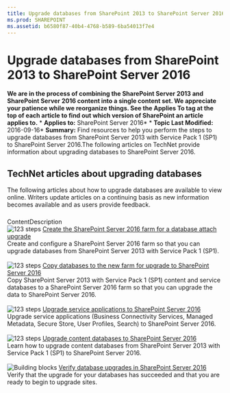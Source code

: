 ```yaml
---
title: Upgrade databases from SharePoint 2013 to SharePoint Server 2016
ms.prod: SHAREPOINT
ms.assetid: b6580f87-40b4-4768-b589-6ba54013f7e4
---
```



# Upgrade databases from SharePoint 2013 to SharePoint Server 2016
 **We are in the process of combining the SharePoint Server 2013 and SharePoint Server 2016 content into a single content set. We appreciate your patience while we reorganize things. See the Applies To tag at the top of each article to find out which version of SharePoint an article applies to.** * **Applies to:** SharePoint Server 2016*  * **Topic Last Modified:** 2016-09-16* **Summary:** Find resources to help you perform the steps to upgrade databases from SharePoint Server 2013 with Service Pack 1 (SP1) to SharePoint Server 2016.The following articles on TechNet provide information about upgrading databases to SharePoint Server 2016.
## TechNet articles about upgrading databases

The following articles about how to upgrade databases are available to view online. Writers update articles on a continuing basis as new information becomes available and as users provide feedback.
### 

ContentDescription <br/> ![123 steps](images/) [Create the SharePoint Server 2016 farm for a database attach upgrade](html/create-the-sharepoint-server-2016-farm-for-a-database-attach-upgrade.md) <br/> Create and configure a SharePoint Server 2016 farm so that you can upgrade databases from SharePoint Server 2013 with Service Pack 1 (SP1).  <br/>  <br/> ![123 steps](images/) [Copy databases to the new farm for upgrade to SharePoint Server 2016](html/copy-databases-to-the-new-farm-for-upgrade-to-sharepoint-server-2016.md) <br/> Copy SharePoint Server 2013 with Service Pack 1 (SP1) content and service databases to a SharePoint Server 2016 farm so that you can upgrade the data to SharePoint Server 2016.  <br/>  <br/> ![123 steps](images/) [Upgrade service applications to SharePoint Server 2016](html/upgrade-service-applications-to-sharepoint-server-2016.md) <br/> Upgrade service applications (Business Connectivity Services, Managed Metadata, Secure Store, User Profiles, Search) to SharePoint Server 2016.  <br/>  <br/> ![123 steps](images/) [Upgrade content databases to SharePoint Server 2016](html/upgrade-content-databases-to-sharepoint-server-2016.md) <br/> Learn how to upgrade content databases from SharePoint Server 2013 with Service Pack 1 (SP1) to SharePoint Server 2016.  <br/>  <br/> ![Building blocks](images/) [Verify database upgrades in SharePoint Server 2016](html/verify-database-upgrades-in-sharepoint-server-2016.md) <br/> Verify that the upgrade for your databases has succeeded and that you are ready to begin to upgrade sites.  <br/> 
